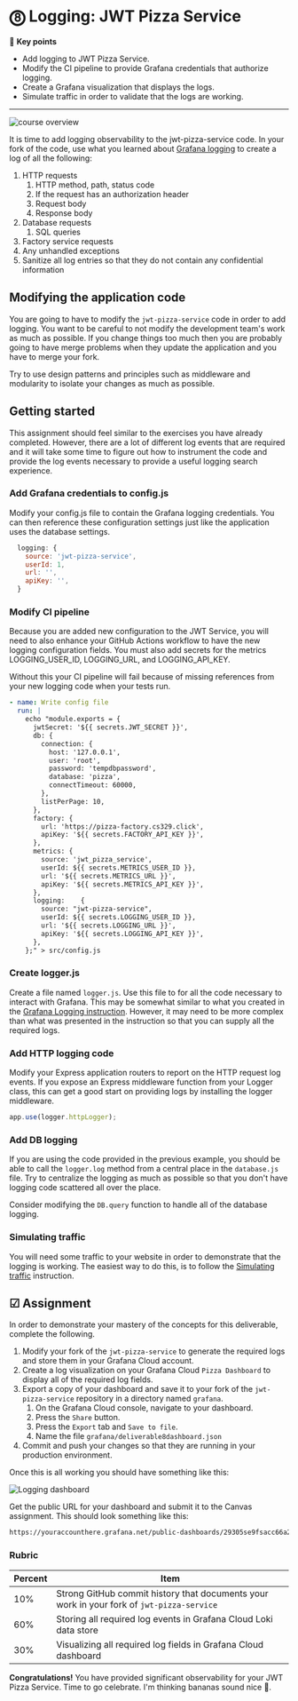 # ⓼ Logging: JWT Pizza Service

🔑 **Key points**

- Add logging to JWT Pizza Service.
- Modify the CI pipeline to provide Grafana credentials that authorize logging.
- Create a Grafana visualization that displays the logs.
- Simulate traffic in order to validate that the logs are working.

---

![course overview](../sharedImages/courseOverview.png)

It is time to add logging observability to the jwt-pizza-service code. In your fork of the code, use what you learned about [Grafana logging](../grafanaLogging/grafanaLogging.md) to create a log of all the following:

1. HTTP requests
   1. HTTP method, path, status code
   1. If the request has an authorization header
   1. Request body
   1. Response body
1. Database requests
   1. SQL queries
1. Factory service requests
1. Any unhandled exceptions
1. Sanitize all log entries so that they do not contain any confidential information

## Modifying the application code

You are going to have to modify the `jwt-pizza-service` code in order to add logging. You want to be careful to not modify the development team's work as much as possible. If you change things too much then you are probably going to have merge problems when they update the application and you have to merge your fork.

Try to use design patterns and principles such as middleware and modularity to isolate your changes as much as possible.

## Getting started

This assignment should feel similar to the exercises you have already completed. However, there are a lot of different log events that are required and it will take some time to figure out how to instrument the code and provide the log events necessary to provide a useful logging search experience.

### Add Grafana credentials to config.js

Modify your config.js file to contain the Grafana logging credentials. You can then reference these configuration settings just like the application uses the database settings.

```js
  logging: {
    source: 'jwt-pizza-service',
    userId: 1,
    url: '',
    apiKey: '',
  }
```

### Modify CI pipeline

Because you are added new configuration to the JWT Service, you will need to also enhance your GitHub Actions workflow to have the new logging configuration fields. You must also add secrets for the metrics LOGGING_USER_ID, LOGGING_URL, and LOGGING_API_KEY.

Without this your CI pipeline will fail because of missing references from your new logging code when your tests run.

```yml
- name: Write config file
  run: |
    echo "module.exports = {
      jwtSecret: '${{ secrets.JWT_SECRET }}',
      db: {
        connection: {
          host: '127.0.0.1',
          user: 'root',
          password: 'tempdbpassword',
          database: 'pizza',
          connectTimeout: 60000,
        },
        listPerPage: 10,
      },
      factory: {
        url: 'https://pizza-factory.cs329.click',
        apiKey: '${{ secrets.FACTORY_API_KEY }}',
      },
      metrics: {
        source: 'jwt_pizza_service',
        userId: ${{ secrets.METRICS_USER_ID }},
        url: '${{ secrets.METRICS_URL }}',
        apiKey: '${{ secrets.METRICS_API_KEY }}',
      },
      logging:    {
        source: "jwt-pizza-service",
        userId: ${{ secrets.LOGGING_USER_ID }},
        url: '${{ secrets.LOGGING_URL }}',
        apiKey: '${{ secrets.LOGGING_API_KEY }}',
      },
    };" > src/config.js
```

### Create logger.js

Create a file named `logger.js`. Use this file to for all the code necessary to interact with Grafana. This may be somewhat similar to what you created in the [Grafana Logging instruction](../grafanaLogging/grafanaLogging.md). However, it may need to be more complex than what was presented in the instruction so that you can supply all the required logs.

### Add HTTP logging code

Modify your Express application routers to report on the HTTP request log events. If you expose an Express middleware function from your Logger class, this can get a good start on providing logs by installing the logger middleware.

```js
app.use(logger.httpLogger);
```

### Add DB logging

If you are using the code provided in the previous example, you should be able to call the `logger.log` method from a central place in the `database.js` file. Try to centralize the logging as much as possible so that you don't have logging code scattered all over the place.

Consider modifying the `DB.query` function to handle all of the database logging.

### Simulating traffic

You will need some traffic to your website in order to demonstrate that the logging is working. The easiest way to do this, is to follow the [Simulating traffic](../simulatingTraffic/simulatingTraffic.md) instruction.

## ☑ Assignment

In order to demonstrate your mastery of the concepts for this deliverable, complete the following.

1. Modify your fork of the `jwt-pizza-service` to generate the required logs and store them in your Grafana Cloud account.
1. Create a log visualization on your Grafana Cloud `Pizza Dashboard` to display all of the required log fields.
1. Export a copy of your dashboard and save it to your fork of the `jwt-pizza-service` repository in a directory named `grafana`.
   1. On the Grafana Cloud console, navigate to your dashboard.
   1. Press the `Share` button.
   1. Press the `Export` tab and `Save to file`.
   1. Name the file `grafana/deliverable8dashboard.json`
1. Commit and push your changes so that they are running in your production environment.

Once this is all working you should have something like this:

![Logging dashboard](loggingDashboard.png)

Get the public URL for your dashboard and submit it to the Canvas assignment. This should look something like this:

```txt
https://youraccounthere.grafana.net/public-dashboards/29305se9fsacc66a21fa91899b75734
```

### Rubric

| Percent | Item                                                                                      |
| ------- | ----------------------------------------------------------------------------------------- |
| 10%     | Strong GitHub commit history that documents your work in your fork of `jwt-pizza-service` |
| 60%     | Storing all required log events in Grafana Cloud Loki data store                          |
| 30%     | Visualizing all required log fields in Grafana Cloud dashboard                            |

**Congratulations!** You have provided significant observability for your JWT Pizza Service. Time to go celebrate. I'm thinking bananas sound nice 🍌.
